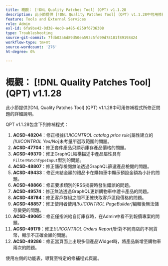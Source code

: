 ```yaml
---
title: 概觀： [!DNL Quality Patches Tool] (QPT) v1.1.28
description: 此小節提供 [!DNL Quality Patches Tool] (QPT) v1.1.28中可用修補程式所修正問題的詳細說明。
feature: Tools and External Services
role: Admin
exl-id: 6fa9be42-0d38-4ec0-a485-6259f6736308
type: Troubleshooting
source-git-commit: 7fdb02a6d89d50ea593c5fd99d78101f89198424
workflow-type: tm+mt
source-wordcount: '276'
ht-degree: 0%

---
```


# 概觀： [!DNL Quality Patches Tool] (QPT) v1.1.28

此小節提供[!DNL Quality Patches Tool] (QPT) v1.1.28中可用修補程式所修正問題的詳細說明。

QPT v1.1.28包含下列修補程式：

1. **ACSD-48204**：修正根據&#x200B;*[!UICONTROL catalog price rule]*&#x200B;屬性建立的&#x200B;*[!UICONTROL Yes/No]*&#x200B;未考量所選取範圍的問題。
1. **ACSD-47704**：修正套件產品只顯示庫存產品價格的問題。
1. **ACSD-49370**：修正GraphQL結構描述中產品屬性具有`FilterMatchTypeInput`型別的問題。
1. **ACSD-48807**：修正儲存檢閱無法透過GraphQL篩選產品檢閱的問題。
1. **ACSD-49433**：修正未結金額的禮品卡在購物車中顯示預設金額為小計的問題。
1. **ACSD-48866**：修正要求類別的RSS摘要時發生錯誤的問題。
1. **ACSD-49574**：修正無法透過GraphQL更新購物車中禮卡產品的問題。
1. **ACSD-48784**：修正客戶群組之間不正確快取客戶區段價格的問題。
1. **ACSD-48857**：修正使用者使用&#x200B;*[!UICONTROL PageBuilder]*&#x200B;編輯後無法儲存變更的問題。
1. **ACSD-49065**：修正僅指派給自訂庫存時，在Admin中看不到報價專案的問題。
1. **ACSD-49179**：修正&#x200B;*[!UICONTROL Orders Report]*&#x200B;針對不同商店的不同貨幣，顯示不正確金額的問題。
1. **ACSD-49286**：修正當頁面上出現多個產品Widget時，將產品新增至購物車兩次的問題。

使用左側的功能表，導覽至特定的修補程式頁面。
